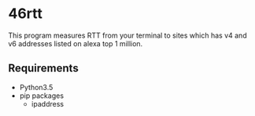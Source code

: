 # 46rtt
This program measures RTT from your terminal to sites which has v4 and v6 addresses listed on alexa top 1 million. 
## Requirements
* Python3.5
* pip packages
	* ipaddress
